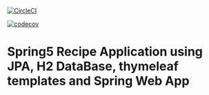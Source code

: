 [![CircleCI](https://circleci.com/gh/faltdor/Spring-5-Recipe-App-Mysql.svg?style=svg)](https://circleci.com/gh/faltdor/Spring-5-Recipe-App-Mysql)

[![codecov](https://codecov.io/gh/faltdor/Spring-5-Recipe-App-Mysql/branch/master/graph/badge.svg)](https://codecov.io/gh/faltdor/Spring-5-Recipe-App-Mysql)


# Spring5 Recipe Application using JPA, H2 DataBase, thymeleaf templates and Spring Web App
